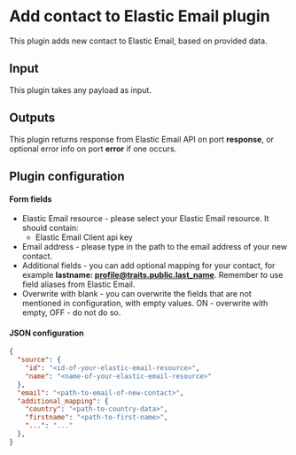 # Add contact to Elastic Email plugin

This plugin adds new contact to Elastic Email, based on provided data.

## Input

This plugin takes any payload as input.

## Outputs

This plugin returns response from Elastic Email API on port **response**, or optional error info on port **error** if one
occurs.

## Plugin configuration

#### Form fields

- Elastic Email resource - please select your Elastic Email resource. It should contain:
    - Elastic Email Client api key
- Email address - please type in the path to the email address of your new contact.
- Additional fields - you can add optional mapping for your contact, for example **lastname:
  profile@traits.public.last_name**. Remember to use field aliases from Elastic Email.
- Overwrite with blank - you can overwrite the fields that are not mentioned in configuration, with empty values. ON -
  overwrite with empty, OFF - do not do so.

#### JSON configuration

```json
{
  "source": {
    "id": "<id-of-your-elastic-email-resource>",
    "name": "<name-of-your-elastic-email-resource>"
  },
  "email": "<path-to-email-of-new-contact>",
  "additional_mapping": {
    "country": "<path-to-country-data>",
    "firstname": "<path-to-first-name>",
    "...": "..."
  },
}
```